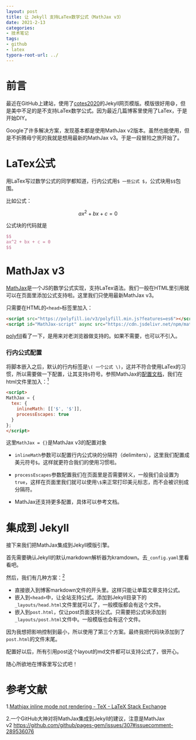 ```yaml
---
layout: post
title: 让 Jekyll 支持LaTex数学公式（MathJax v3）
date: 2021-2-13
categories:
- 技术笔记
tags:
- github
- latex
typora-root-url: ../
---
```


# 前言

最近在GitHub上建站，使用了[cotes2020](https://github.com/cotes2020/jekyll-theme-chirpy)的Jekyll网页模版。模版很好用😄，但是美中不足的是不支持LaTex数学公式。因为最近几篇博客里使用了LaTex，于是开始DIY。

Google了许多解决方案，发现基本都是使用MathJax v2版本。虽然也能使用，但是不折腾毋宁死的我就是想用最新的MathJax v3。于是一段冒险之旅开始了。

# LaTex公式

用LaTex写过数学公式的同学都知道，行内公式用`$ 一些公式 $`，公式块用`$$`包围。

比如公式：

$$
ax^2 + bx + c = 0
$$

公式块的代码就是

```latex
$$
ax^2 + bx + c = 0
$$
```

# MathJax v3

[MathJax](https://www.mathjax.org/#gettingstarted)是一个JS的数学公式实现，支持LaTex语法。我们一般在HTML里引用就可以在页面里添加公式支持啦。这里我们只使用最新MathJax v3。

只需要在HTML的`<head>`标签里加入：

```html
<script src="https://polyfill.io/v3/polyfill.min.js?features=es6"></script>
<script id="MathJax-script" async src="https://cdn.jsdelivr.net/npm/mathjax@3/es5/tex-mml-chtml.js"></script>
```

[polyfill](https://polyfill.io/v3/)看了一下，是用来对老浏览器做支持的。如果不需要，也可以不引入。

### 行内公式配置

将脚本嵌入之后，默认的行内标签是`\( 一个公式 \)`，这并不符合使用LaTex的习惯，所以需要做一下配置，让其支持`$`符号。参照MathJax的[配置文档](http://docs.mathjax.org/en/latest/options/input/tex.html#option-descriptions)，我们在html文件里加入：[<sup>1</sup>](#ref1)

```html
<script> 
MathJax = {
  tex: {
    inlineMath: [['$', '$']],
    processEscapes: true
  }
};
</script>
```

这里`MathJax = {}`是MathJax v3的配置对象

- `inlineMath`参数可以配置行内公式块的分隔符（delimiters），这里我们配置成美元符号`$`。这样就更符合我们的使用习惯啦。

- `processEscapes`参数配置我们在页面里是否需要转义，一般我们会设置为`true`，这样在页面里我们就可以使用`\$`来正常打印美元标志，而不会被识别成分隔符。
- MathJax还支持更多配置，具体可以参考文档。

# 集成到 Jekyll

接下来我们把MathJax集成到Jekyll模版引擎。

首先需要确认Jekyll的默认markdown解析器为kramdown。去`_config.yaml`里看看吧。

然后，我们有几种方案：[<sup>2</sup>](#ref2)

- 直接嵌入到博客markdown文件的开头里。这样只能让单篇文章支持公式。
- 嵌入到`<head>`中，让全站支持公式。添加到Jekyll目录下的`_layouts/head.html`文件里就可以了，一般模版都会有这个文件。
- 嵌入到`post.html`，仅让post页面支持公式。只需要把公式块添加到`_layouts/post.html`文件中。一般模版也会有这个文件。

因为我想把影响控制到最小，所以使用了第三个方案。最终我把代码块添加到了`post.html`的文件末尾。

配置好以后，所有引用post这个layout的md文件都可以支持公式了，很开心。

随心所欲地在博客里写公式吧！

# 参考文献

<span id="ref1">1.[Mathjax inline mode not rendering - TeX - LaTeX Stack Exchange](https://tex.stackexchange.com/questions/27633/mathjax-inline-mode-not-rendering)</span>

<span id="ref2">2.一个GitHub大神对将MathJax集成到Jekyll的建议，注意是MathJax v2 https://github.com/github/pages-gem/issues/307#issuecomment-289536076</span>